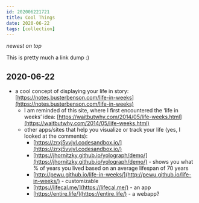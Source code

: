 ```yaml
---
id: 202006221721
title: Cool Things
date: 2020-06-22
tags: [collection]
---
```

*newest on top*

This is pretty much a link dump :)

## 2020-06-22
- a cool concept of displaying your life in story: [https://notes.busterbenson.com/life-in-weeks](https://notes.busterbenson.com/life-in-weeks)
    - I am reminded of this site, where I first encountered the ‘life in weeks’ idea: [https://waitbutwhy.com/2014/05/life-weeks.html](https://waitbutwhy.com/2014/05/life-weeks.html)
    - other apps/sites that help you visualize or track your life (yes, I looked at the comments):
        - [https://zrxj5vvjvl.codesandbox.io/](https://zrxj5vvjvl.codesandbox.io/)
        - [https://jhornitzky.github.io/yolograph/demo/](https://jhornitzky.github.io/yolograph/demo/) - shows you what % of years you lived based on an average lifespan of 70 years
        - [http://pewu.github.io/life-in-weeks/](http://pewu.github.io/life-in-weeks/) - customizable
        - [https://lifecal.me/](https://lifecal.me/) - an app
        - [https://entire.life/](https://entire.life/) - a webapp?